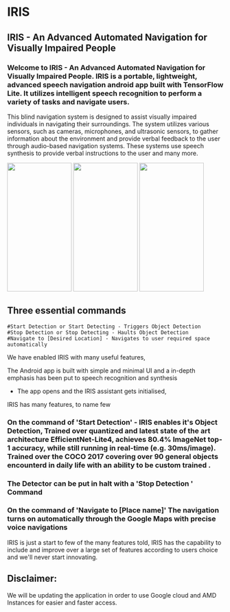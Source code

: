# IRIS
## IRIS - An Advanced Automated Navigation for Visually Impaired People

### Welcome to IRIS - An Advanced Automated Navigation for Visually Impaired People. IRIS is a portable, lightweight, advanced speech navigation android app built with TensorFlow Lite. It utilizes intelligent speech recognition to perform a variety of tasks and navigate users. 

This blind navigation system is designed to assist visually impaired individuals in navigating their surroundings. The system utilizes various sensors, such as cameras, microphones, and ultrasonic sensors, to gather information about the environment and provide verbal feedback to the user through audio-based navigation systems. These systems use speech synthesis to provide verbal instructions to the user and many more.


<img src="https://user-images.githubusercontent.com/56316487/215317093-2ec1790c-b1f3-4ce0-837e-b683c1cedcb9.jpeg" width="150" height="300"> <img src="https://user-images.githubusercontent.com/56316487/215317096-4b7e68d9-41c9-49cb-b868-f6d4e4244361.jpeg" width="150" height="300">
<img src="https://user-images.githubusercontent.com/56316487/215317099-4263ddaa-274a-4bf7-8a60-d94f80d6a299.jpeg" width="150" height="300">

## Three essential commands

```
#Start Detection or Start Detecting - Triggers Object Detection
#Stop Detection or Stop Detecting - Haults Object Detection
#Navigate to [Desired Location] - Navigates to user required space automatically
```

We have enabled IRIS with many useful features,

The Android app is built with simple and minimal UI and a in-depth emphasis has been put to speech recognition and synthesis

- The app opens and the IRIS assistant gets initialised,

IRIS has many features, to name few

### On the command of 'Start Detection' - IRIS enables it's Object Detection, Trained over quantized and  latest state of the art architecture EfficientNet-Lite4, achieves 80.4% ImageNet top-1 accuracy, while still running in real-time (e.g. 30ms/image). Trained over the COCO 2017 covering over 90 general objects encounterd in daily life with an ability to be custom trained .


### The Detector can be put in halt with a 'Stop Detection ' Command

### On the command of 'Navigate to [Place name]' The navigation turns on automatically through the Google Maps with precise voice navigations


IRIS is just a start to few of the many features told, IRIS has the capability to include and improve over a large set of features according to users choice and we'll never start innovating.

## Disclaimer:
We will be updating the application in order to use Google cloud and AMD Instances for easier and faster access.
